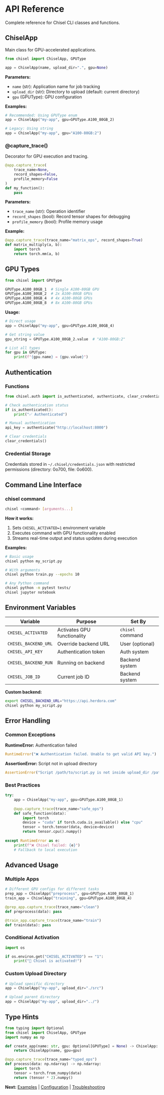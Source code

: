 # API Reference

Complete reference for Chisel CLI classes and functions.

## ChiselApp

Main class for GPU-accelerated applications.

```python
from chisel import ChiselApp, GPUType

app = ChiselApp(name, upload_dir=".", gpu=None)
```

**Parameters:**
- `name` (str): Application name for job tracking
- `upload_dir` (str): Directory to upload (default: current directory)
- `gpu` (GPUType): GPU configuration

**Examples:**
```python
# Recommended: Using GPUType enum
app = ChiselApp("my-app", gpu=GPUType.A100_80GB_2)

# Legacy: Using string
app = ChiselApp("my-app", gpu="A100-80GB:2")
```

### @capture_trace()

Decorator for GPU execution and tracing.

```python
@app.capture_trace(
    trace_name=None,
    record_shapes=False,
    profile_memory=False
)
def my_function():
    pass
```

**Parameters:**
- `trace_name` (str): Operation identifier
- `record_shapes` (bool): Record tensor shapes for debugging
- `profile_memory` (bool): Profile memory usage

**Example:**
```python
@app.capture_trace(trace_name="matrix_ops", record_shapes=True)
def matrix_multiply(a, b):
    import torch
    return torch.mm(a, b)
```

## GPU Types

```python
from chisel import GPUType

GPUType.A100_80GB_1  # Single A100-80GB GPU
GPUType.A100_80GB_2  # 2x A100-80GB GPUs
GPUType.A100_80GB_4  # 4x A100-80GB GPUs  
GPUType.A100_80GB_8  # 8x A100-80GB GPUs
```

**Usage:**
```python
# Direct usage
app = ChiselApp("my-app", gpu=GPUType.A100_80GB_4)

# Get string value
gpu_string = GPUType.A100_80GB_2.value  # "A100-80GB:2"

# List all types
for gpu in GPUType:
    print(f"{gpu.name} = {gpu.value}")
```

## Authentication

### Functions

```python
from chisel.auth import is_authenticated, authenticate, clear_credentials

# Check authentication status
if is_authenticated():
    print("✅ Authenticated")

# Manual authentication
api_key = authenticate("http://localhost:8000")

# Clear credentials
clear_credentials()
```

### Credential Storage

Credentials stored in `~/.chisel/credentials.json` with restricted permissions (directory: 0o700, file: 0o600).

## Command Line Interface

### chisel command

```bash
chisel <command> [arguments...]
```

**How it works:**
1. Sets `CHISEL_ACTIVATED=1` environment variable
2. Executes command with GPU functionality enabled
3. Streams real-time output and status updates during execution

**Examples:**
```bash
# Basic usage
chisel python my_script.py

# With arguments
chisel python train.py --epochs 10

# Any Python command
chisel python -m pytest tests/
chisel jupyter notebook
```

## Environment Variables

| Variable             | Purpose                     | Set By           |
| -------------------- | --------------------------- | ---------------- |
| `CHISEL_ACTIVATED`   | Activates GPU functionality | `chisel` command |
| `CHISEL_BACKEND_URL` | Override backend URL        | User (optional)  |
| `CHISEL_API_KEY`     | Authentication token        | Auth system      |
| `CHISEL_BACKEND_RUN` | Running on backend          | Backend system   |
| `CHISEL_JOB_ID`      | Current job ID              | Backend system   |

**Custom backend:**
```bash
export CHISEL_BACKEND_URL="https://api.herdora.com"
chisel python my_script.py
```

## Error Handling

### Common Exceptions

**RuntimeError:** Authentication failed
```python
RuntimeError("❌ Authentication failed. Unable to get valid API key.")
```

**AssertionError:** Script not in upload directory
```python
AssertionError("Script /path/to/script.py is not inside upload_dir /path/to/upload")
```

### Best Practices

```python
try:
    app = ChiselApp("my-app", gpu=GPUType.A100_80GB_1)
    
    @app.capture_trace(trace_name="safe_ops")
    def safe_function(data):
        import torch
        device = "cuda" if torch.cuda.is_available() else "cpu"
        tensor = torch.tensor(data, device=device)
        return tensor.cpu().numpy()
        
except RuntimeError as e:
    print(f"❌ Chisel failed: {e}")
    # Fallback to local execution
```

## Advanced Usage

### Multiple Apps

```python
# Different GPU configs for different tasks
prep_app = ChiselApp("preprocess", gpu=GPUType.A100_80GB_1)
train_app = ChiselApp("training", gpu=GPUType.A100_80GB_4)

@prep_app.capture_trace(trace_name="clean")
def preprocess(data): pass

@train_app.capture_trace(trace_name="train")  
def train(data): pass
```

### Conditional Activation

```python
import os

if os.environ.get("CHISEL_ACTIVATED") == "1":
    print("🚀 Chisel is activated!")
```

### Custom Upload Directory

```python
# Upload specific directory
app = ChiselApp("my-app", upload_dir="./src")

# Upload parent directory  
app = ChiselApp("my-app", upload_dir="../")
```

## Type Hints

```python
from typing import Optional
from chisel import ChiselApp, GPUType
import numpy as np

def create_app(name: str, gpu: Optional[GPUType] = None) -> ChiselApp:
    return ChiselApp(name, gpu=gpu)

@app.capture_trace(trace_name="typed_ops")
def process(data: np.ndarray) -> np.ndarray:
    import torch
    tensor = torch.from_numpy(data)
    return (tensor * 2).numpy()
```

**Next:** [Examples](examples.md) | [Configuration](configuration.md) | [Troubleshooting](troubleshooting.md)